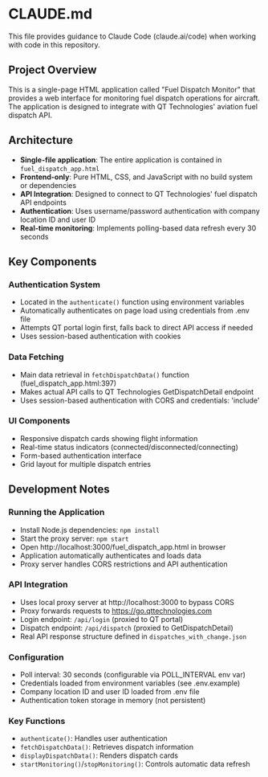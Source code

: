 # CLAUDE.md

This file provides guidance to Claude Code (claude.ai/code) when working with code in this repository.

## Project Overview

This is a single-page HTML application called "Fuel Dispatch Monitor" that provides a web interface for monitoring fuel dispatch operations for aircraft. The application is designed to integrate with QT Technologies' aviation fuel dispatch API.

## Architecture

- **Single-file application**: The entire application is contained in `fuel_dispatch_app.html`
- **Frontend-only**: Pure HTML, CSS, and JavaScript with no build system or dependencies
- **API Integration**: Designed to connect to QT Technologies' fuel dispatch API endpoints
- **Authentication**: Uses username/password authentication with company location ID and user ID
- **Real-time monitoring**: Implements polling-based data refresh every 30 seconds

## Key Components

### Authentication System
- Located in the `authenticate()` function using environment variables
- Automatically authenticates on page load using credentials from .env file
- Attempts QT portal login first, falls back to direct API access if needed
- Uses session-based authentication with cookies

### Data Fetching
- Main data retrieval in `fetchDispatchData()` function (fuel_dispatch_app.html:397)
- Makes actual API calls to QT Technologies GetDispatchDetail endpoint
- Uses session-based authentication with CORS and credentials: 'include'

### UI Components
- Responsive dispatch cards showing flight information
- Real-time status indicators (connected/disconnected/connecting)
- Form-based authentication interface
- Grid layout for multiple dispatch entries

## Development Notes

### Running the Application
- Install Node.js dependencies: `npm install`
- Start the proxy server: `npm start`
- Open http://localhost:3000/fuel_dispatch_app.html in browser
- Application automatically authenticates and loads data
- Proxy server handles CORS restrictions and API authentication

### API Integration
- Uses local proxy server at http://localhost:3000 to bypass CORS
- Proxy forwards requests to https://go.qttechnologies.com
- Login endpoint: `/api/login` (proxied to QT portal)
- Dispatch endpoint: `/api/dispatch` (proxied to GetDispatchDetail)
- Real API response structure defined in `dispatches_with_change.json`

### Configuration
- Poll interval: 30 seconds (configurable via POLL_INTERVAL env var)
- Credentials loaded from environment variables (see .env.example)
- Company location ID and user ID loaded from .env file
- Authentication token storage in memory (not persistent)

### Key Functions
- `authenticate()`: Handles user authentication
- `fetchDispatchData()`: Retrieves dispatch information
- `displayDispatchData()`: Renders dispatch cards
- `startMonitoring()`/`stopMonitoring()`: Controls automatic data refresh